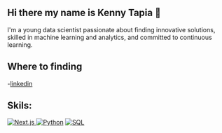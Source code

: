 ## Hi there my name is Kenny Tapia 👋

I'm a young data scientist passionate about finding innovative solutions, skilled in machine learning and analytics, and committed to continuous learning.

## Where to finding

-[linkedin](www.linkedin.com/in/kenny-tapia)

## Skils:
<a href="https://github.com/search?q=usuario%3AMonikaSzucs+idioma%3Anextjs"><img alt="Next.js" src="https://img.shields.io/badge/Next-black?style-for-the-insignia&logo-next.js&logoColor=blanco">
<a href="https://github.com/search?q=usuario%3AMonikaSzucs+idioma%3APython"><img alt="Python" src="https://img.shields.io/badge/python-3670A0?estilo-para-el-insignia&logo-python&logoColor-ffdd54"></a>
<a href="https://github.com/search?q=usuario%3AMonikaSzucs+idioma%3Asql"><img alt="SQL" src="https://img.shields.io/badge/SQL-025E8C.svg?logo-amazon-dynamodb&logoColor-white"></a>

<!--
**kennyta20/kennyta20** is a ✨ _special_ ✨ repository because its `README.md` (this file) appears on your GitHub profile.

Here are some ideas to get you started:

- 🔭 I’m currently working on ...
- 🌱 I’m currently learning ...
- 👯 I’m looking to collaborate on ...
- 🤔 I’m looking for help with ...
- 💬 Ask me about ...
- 📫 How to reach me: ...
- 😄 Pronouns: ...
- ⚡ Fun fact: ...
-->
